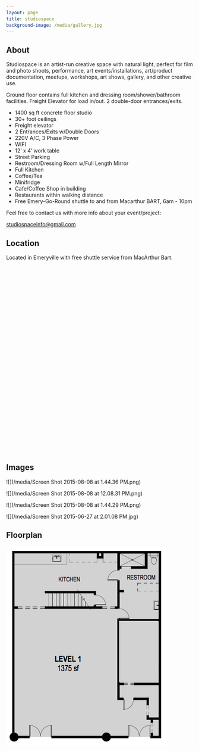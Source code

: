 ```yaml
---
layout: page
title: studiospace
background-image: /media/gallery.jpg
---
```


## About


Studiospace is an artist-run creative space with natural light, perfect for film and photo shoots, performance, art events/installations, art/product documentation, meetups, workshops, art shows, gallery, and other creative use.

Ground floor contains full kitchen and dressing room/shower/bathroom facilities. Freight Elevator for load in/out. 2 double-door entrances/exits.

  - 1400 sq ft concrete floor studio
  - 30+ foot ceilings
  - Freight elevator
  - 2 Entrances/Exits w/Double Doors
  - 220V A/C, 3 Phase Power
  - WIFI
  - 12’ x 4’ work table
  - Street Parking
  - Restroom/Dressing Room w/Full Length Mirror
  - Full Kitchen
  - Coffee/Tea
  - Minifridge
  - Cafe/Coffee Shop in building
  - Restaurants within walking distance
  - Free Emery-Go-Round shuttle to and from Macarthur BART, 6am - 10pm

Feel free to contact us with more info about your event/project:

<a href="mailto:studiospaceinfo@gmail.com">studiospaceinfo@gmail.com</a>

## Location

Located in Emeryville with free shuttle service from MacArthur Bart.

<script type="text/javascript" src="http://maps.google.com/maps/api/js?sensor=false"></script><div style="overflow:hidden;height:500px;width:600px;"><div id="gmap_canvas" style="height:500px;width:600px;"></div><style>#gmap_canvas img{max-width:none!important;background:none!important}</style><a class="google-map-code" href="http://www.themecircle.net/news-magazine/" id="get-map-data">StudioSpace</a></div><script type="text/javascript"> function init_map(){var myOptions = {zoom:11,center:new google.maps.LatLng(37.8427088,-122.29175229999998),mapTypeId: google.maps.MapTypeId.ROADMAP};map = new google.maps.Map(document.getElementById("gmap_canvas"), myOptions);marker = new google.maps.Marker({map: map,position: new google.maps.LatLng(37.8427088, -122.29175229999998)});infowindow = new google.maps.InfoWindow({content:"<b>StudioSpace</b><br/>1552 62nd st<br/>94608 Emeryville" });google.maps.event.addListener(marker, "click", function(){infowindow.open(map,marker);});}google.maps.event.addDomListener(window, 'load', init_map);</script>


## Images

![](/media/Screen Shot 2015-08-08 at 1.44.36 PM.png)

![](/media/Screen Shot 2015-08-08 at 12.08.31 PM.png)

![](/media/Screen Shot 2015-08-08 at 1.44.29 PM.png)

![](/media/Screen Shot 2015-06-27 at 2.01.08 PM.jpg)

## Floorplan

![](/media/floorplan.png)

<!--
![](/media/Screen Shot 2015-06-27 at 2.01.03 PM.png)

![](/media/Screen Shot 2015-06-27 at 2.01.13 PM.jpeg)

![](/media/Screen Shot 2015-08-08 at 1.44.24 PM.png)

![](/media/Screen Shot 2015-06-27 at 1.37.57 PM.png)

![Image Alt](http://big.assets.huffingtonpost.com/slide_297900_2460087_free.gif)
-->